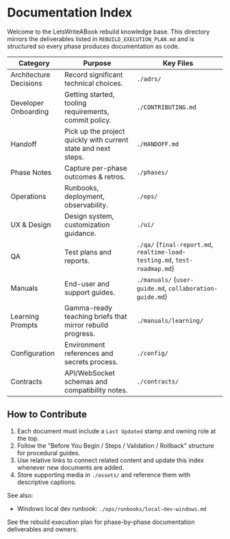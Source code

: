 # Documentation Index

Welcome to the LetsWriteABook rebuild knowledge base. This directory mirrors the deliverables listed in `REBUILD_EXECUTION_PLAN.md` and is structured so every phase produces documentation as code.

| Category               | Purpose                                                        | Key Files                                                                  |
| ---------------------- | -------------------------------------------------------------- | -------------------------------------------------------------------------- |
| Architecture Decisions | Record significant technical choices.                          | `./adrs/`                                                                  |
| Developer Onboarding   | Getting started, tooling requirements, commit policy.          | `./CONTRIBUTING.md`                                                        |
| Handoff                | Pick up the project quickly with current state and next steps. | `./HANDOFF.md`                                                             |
| Phase Notes            | Capture per-phase outcomes & retros.                           | `./phases/`                                                                |
| Operations             | Runbooks, deployment, observability.                           | `./ops/`                                                                   |
| UX & Design            | Design system, customization guidance.                         | `./ui/`                                                                    |
| QA                     | Test plans and reports.                                        | `./qa/` (`final-report.md`, `realtime-load-testing.md`, `test-roadmap.md`) |
| Manuals                | End-user and support guides.                                   | `./manuals/` (`user-guide.md`, `collaboration-guide.md`)                   |
| Learning Prompts       | Gamma-ready teaching briefs that mirror rebuild progress.      | `./manuals/learning/`                                                      |
| Configuration          | Environment references and secrets process.                    | `./config/`                                                                |
| Contracts              | API/WebSocket schemas and compatibility notes.                 | `./contracts/`                                                             |

## How to Contribute

1. Each document must include a `Last Updated` stamp and owning role at the top.
2. Follow the "Before You Begin / Steps / Validation / Rollback" structure for procedural guides.
3. Use relative links to connect related content and update this index whenever new documents are added.
4. Store supporting media in `./assets/` and reference them with descriptive captions.

See also:

- Windows local dev runbook: `./ops/runbooks/local-dev-windows.md`

See the rebuild execution plan for phase-by-phase documentation deliverables and owners.
